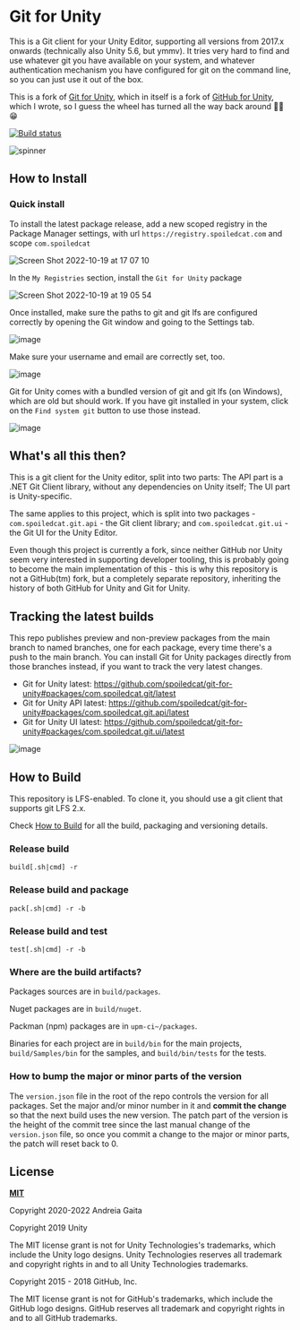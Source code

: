 # Git for Unity

This is a Git client for your Unity Editor, supporting all versions from 2017.x onwards (technically also Unity 5.6, but ymmv). It tries very hard to find and use whatever git you have available on your system, and whatever authentication mechanism you have configured for git on the command line, so you can just use it out of the box.

This is a fork of [Git for Unity](https://github.com/unity-technologies/git-for-unity), which in itself is a fork of [GitHub for Unity](https://github.com/github-for-unity/Unity), which I wrote, so I guess the wheel has turned all the way back around 🤷‍♀️ 😁

[![Build status](https://ci.appveyor.com/api/projects/status/8l2f8numfkp6yhnw?svg=true)](https://ci.appveyor.com/project/shana/git-for-unity)

![spinner](https://raw.githubusercontent.com/spoiledcat/git-for-unity/main/spinner.gif)

## How to Install

### Quick install

To install the latest package release, add a new scoped registry in the Package Manager settings, with url `https://registry.spoiledcat.com` and scope `com.spoiledcat`

![Screen Shot 2022-10-19 at 17 07 10](https://user-images.githubusercontent.com/310137/196755895-a2865ae3-70bd-45cc-816d-535b46f09034.png)

In the `My Registries` section, install the `Git for Unity` package

![Screen Shot 2022-10-19 at 19 05 54](https://user-images.githubusercontent.com/310137/196757921-57d29b3f-3376-45ba-8476-c5e1f1c505b6.png)

Once installed, make sure the paths to git and git lfs are configured correctly by opening the Git window and going to the Settings tab.

![image](https://user-images.githubusercontent.com/310137/196758333-178c9561-77fa-4d5b-8ee4-7113c4d8a1dd.png)

Make sure your username and email are correctly set, too.

![image](https://user-images.githubusercontent.com/310137/196758888-7118b3c6-bdbf-46c0-aaf7-68da7433a723.png)

Git for Unity comes with a bundled version of git and git lfs (on Windows), which are old but should work. If you have git installed in your system, click on the `Find system git` button to use those instead.

![image](https://user-images.githubusercontent.com/310137/196759278-d0ab5441-1992-40a7-92d8-bbd4ff38ed38.png)

## What's all this then?

This is a git client for the Unity editor, split into two parts: The API part is a .NET Git Client library, without any dependencies on Unity itself; The UI part is Unity-specific.

The same applies to this project, which is split into two packages - `com.spoiledcat.git.api` - the Git client library; and `com.spoiledcat.git.ui` - the Git UI for the Unity Editor.

Even though this project is currently a fork, since neither GitHub nor Unity seem very interested in supporting developer tooling, this is probably going to become the main implementation of this - this is why this repository is not a GitHub(tm) fork, but a completely separate repository, inheriting the history of both GitHub for Unity and Git for Unity.

## Tracking the latest builds

This repo publishes preview and non-preview packages from the main branch to named branches, one for each package, every time there's a push to the main branch. You can install Git for Unity packages directly from those branches instead, if you want to track the very latest changes.

- Git for Unity latest: https://github.com/spoiledcat/git-for-unity#packages/com.spoiledcat.git/latest
- Git for Unity API latest: https://github.com/spoiledcat/git-for-unity#packages/com.spoiledcat.git.api/latest
- Git for Unity UI latest: https://github.com/spoiledcat/git-for-unity#packages/com.spoiledcat.git.ui/latest

![image](https://user-images.githubusercontent.com/310137/196762066-56e71462-c634-4328-8d0a-00cf2b9e2de9.png)

## How to Build

This repository is LFS-enabled. To clone it, you should use a git client that supports git LFS 2.x.

Check [How to Build](https://raw.githubusercontent.com/spoiledcat/git-for-unity/master/BUILD.md) for all the build, packaging and versioning details.

### Release build 

`build[.sh|cmd] -r`

### Release build and package

`pack[.sh|cmd] -r -b`

### Release build and test

`test[.sh|cmd] -r -b`


### Where are the build artifacts?

Packages sources are in `build/packages`.

Nuget packages are in `build/nuget`.

Packman (npm) packages are in `upm-ci~/packages`.

Binaries for each project are in `build/bin` for the main projects, `build/Samples/bin` for the samples, and `build/bin/tests` for the tests.

### How to bump the major or minor parts of the version

The `version.json` file in the root of the repo controls the version for all packages.
Set the major and/or minor number in it and **commit the change** so that the next build uses the new version.
The patch part of the version is the height of the commit tree since the last manual change of the `version.json`
file, so once you commit a change to the major or minor parts, the patch will reset back to 0.

## License

**[MIT](LICENSE)**

Copyright 2020-2022 Andreia Gaita

Copyright 2019 Unity

The MIT license grant is not for Unity Technologies's trademarks, which include the Unity logo designs. Unity Technologies reserves all trademark and copyright rights in and to all Unity Technologies trademarks.

Copyright 2015 - 2018 GitHub, Inc.

The MIT license grant is not for GitHub's trademarks, which include the GitHub logo designs. GitHub reserves all trademark and copyright rights in and to all GitHub trademarks.
